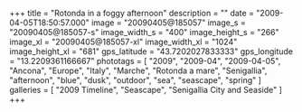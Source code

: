 +++
title = "Rotonda in a foggy afternoon"
description = ""
date = "2009-04-05T18:50:57.000"
image = "20090405@185057"
image_s = "20090405@185057-s"
image_width_s = "400"
image_height_s = "266"
image_xl = "20090405@185057-xl"
image_width_xl = "1024"
image_height_xl = "681"
gps_latitude = "43.7202027833333"
gps_longitude = "13.2209361166667"
phototags = [ "2009", "2009-04", "2009-04-05", "Ancona", "Europe", "Italy", "Marche", "Rotonda a mare", "Senigallia", "afternoon", "blue", "dusk", "outdoor", "sea", "seascape", "spring" ]
galleries = [ "2009 Timeline", "Seascape", "Senigallia City and Seaside" ]
+++
